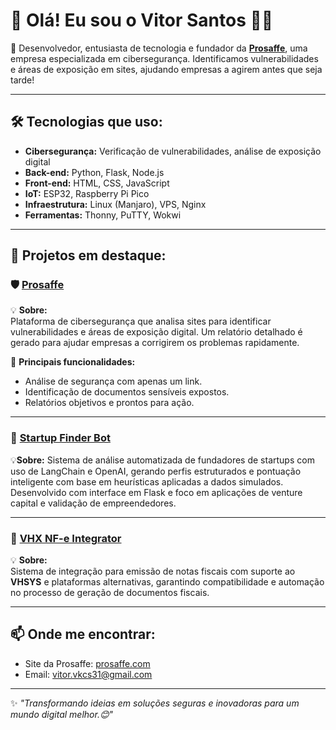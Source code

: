 # 👋 Olá! Eu sou o Vitor Santos 👨‍💻

🚀 Desenvolvedor, entusiasta de tecnologia e fundador da [**Prosaffe**](https://prosaffe.com), uma empresa especializada em cibersegurança. Identificamos vulnerabilidades e áreas de exposição em sites, ajudando empresas a agirem antes que seja tarde!

---

## 🛠️ Tecnologias que uso:
- **Cibersegurança:** Verificação de vulnerabilidades, análise de exposição digital
- **Back-end:** Python, Flask, Node.js
- **Front-end:** HTML, CSS, JavaScript
- **IoT:** ESP32, Raspberry Pi Pico
- **Infraestrutura:** Linux (Manjaro), VPS, Nginx
- **Ferramentas:** Thonny, PuTTY, Wokwi

---

## 🌟 Projetos em destaque:
### 🛡️ [Prosaffe](https://prosaffe.com)  
💡 **Sobre:**  
Plataforma de cibersegurança que analisa sites para identificar vulnerabilidades e áreas de exposição digital. Um relatório detalhado é gerado para ajudar empresas a corrigirem os problemas rapidamente.

📌 **Principais funcionalidades:**
- Análise de segurança com apenas um link.
- Identificação de documentos sensíveis expostos.
- Relatórios objetivos e prontos para ação.

---

### 🤖 [Startup Finder Bot](https://github.com/vkcs404/startup-finder)  
💡**Sobre:**
Sistema de análise automatizada de fundadores de startups com uso de LangChain e OpenAI, gerando perfis estruturados e pontuação inteligente com base em heurísticas aplicadas a dados simulados. Desenvolvido com interface em Flask e foco em aplicações de venture capital e validação de empreendedores.

---

### 🔐 [VHX NF-e Integrator](https://github.com/vkcs404/vhx-nfe-integrator)  
💡 **Sobre:**  
Sistema de integração para emissão de notas fiscais com suporte ao **VHSYS** e plataformas alternativas, garantindo compatibilidade e automação no processo de geração de documentos fiscais.

---


## 📫 Onde me encontrar:
- Site da Prosaffe: [prosaffe.com](https://prosaffe.com)
- Email: [vitor.vkcs31@gmail.com](mailto:vitor.vkcs31@gmail.com)

---

✨ _"Transformando ideias em soluções seguras e inovadoras para um mundo digital melhor.😊"_  
